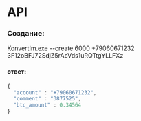 
API
=====================
### Создание:
KonvertIm.exe --create 6000 +79060671232 3F12oBFJ72SdjZ5rAcVds1uRQTtgYLLFXz
#### ответ:
```js
{
  "account" : "+79060671232",
  "comment" : "3877525",
  "btc_amount" : 0.34564
}
```
